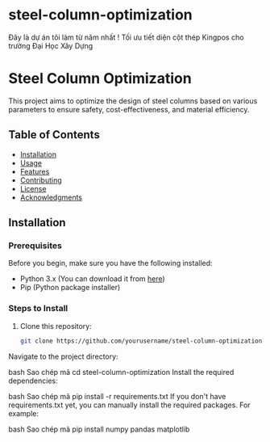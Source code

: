 # steel-column-optimization
Đây là dự án tôi làm từ năm nhất ! Tối ưu tiết diện cột thép Kingpos cho trường Đại Học Xây Dựng 
# Steel Column Optimization

This project aims to optimize the design of steel columns based on various parameters to ensure safety, cost-effectiveness, and material efficiency.

## Table of Contents
- [Installation](#installation)
- [Usage](#usage)
- [Features](#features)
- [Contributing](#contributing)
- [License](#license)
- [Acknowledgments](#acknowledgments)

## Installation

### Prerequisites
Before you begin, make sure you have the following installed:
- Python 3.x (You can download it from [here](https://www.python.org/downloads/))
- Pip (Python package installer)

### Steps to Install
1. Clone this repository:
   ```bash
   git clone https://github.com/yourusername/steel-column-optimization.git
Navigate to the project directory:

bash
Sao chép mã
cd steel-column-optimization
Install the required dependencies:

bash
Sao chép mã
pip install -r requirements.txt
If you don't have requirements.txt yet, you can manually install the required packages. For example:

bash
Sao chép mã
pip install numpy pandas matplotlib
